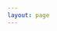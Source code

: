 ```yaml
---
layout: page
---
```


<script>
    var emulator = new Emulator(document.querySelector("#canvas"),
                              null,
                              new MAMELoader(MAMELoader.driver("1943"),
                                             MAMELoader.nativeResolution(224, 256),
                                             MAMELoader.scale(3),
                                             MAMELoader.emulatorJS("emulators/mess1943.js"),
                                             MAMELoader.mountFile("1943.zip",
                                                                  MAMELoader.fetchFile("Game File",
                                                                                       "examples/1943.zip"))))
    emulator.start({ waitAfterDownloading: true });
</script>
<canvas id="canvas" width="800" height="600"></canvas>